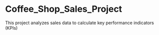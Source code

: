 # Coffee_Shop_Sales_Project
This project analyzes sales data to calculate key performance indicators (KPIs) 

